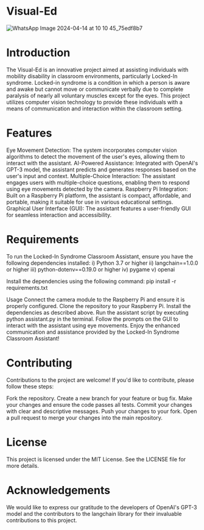 # Visual-Ed
![WhatsApp Image 2024-04-14 at 10 10 45_75edf8b7](https://github.com/SafaObuz/Visual-Ed/assets/127442959/9ae2f87c-a465-46cb-ac89-1d8b97103dca)





# Introduction
The Visual-Ed is an innovative project aimed at assisting individuals with mobility disability in classroom environments, particularly Locked-In syndrome. Locked-in syndrome is a condition in which a person is aware and awake but cannot move or communicate verbally due to complete paralysis of nearly all voluntary muscles except for the eyes. This project utilizes computer vision technology to provide these individuals with a means of communication and interaction within the classroom setting.

# Features
Eye Movement Detection: The system incorporates computer vision algorithms to detect the movement of the user's eyes, allowing them to interact with the assistant.
AI-Powered Assistance: Integrated with OpenAI's GPT-3 model, the assistant predicts and generates responses based on the user's input and context.
Multiple-Choice Interaction: The assistant engages users with multiple-choice questions, enabling them to respond using eye movements detected by the camera.
Raspberry Pi Integration: Built on a Raspberry Pi platform, the assistant is compact, affordable, and portable, making it suitable for use in various educational settings.
Graphical User Interface (GUI): The assistant features a user-friendly GUI for seamless interaction and accessibility.

# Requirements
To run the Locked-In Syndrome Classroom Assistant, ensure you have the following dependencies installed:
i) Python 3.7 or higher
ii) langchain==1.0.0 or higher
iii) python-dotenv==0.19.0 or higher
iv)  pygame
v) openai

Install the dependencies using the following command:
pip install -r requirements.txt

Usage
Connect the camera module to the Raspberry Pi and ensure it is properly configured.
Clone the repository to your Raspberry Pi.
Install the dependencies as described above.
Run the assistant script by executing python assistant.py in the terminal.
Follow the prompts on the GUI to interact with the assistant using eye movements.
Enjoy the enhanced communication and assistance provided by the Locked-In Syndrome Classroom Assistant!

# Contributing
Contributions to the project are welcome! If you'd like to contribute, please follow these steps:

Fork the repository.
Create a new branch for your feature or bug fix.
Make your changes and ensure the code passes all tests.
Commit your changes with clear and descriptive messages.
Push your changes to your fork.
Open a pull request to merge your changes into the main repository.

# License
This project is licensed under the MIT License. See the LICENSE file for more details.

# Acknowledgements
We would like to express our gratitude to the developers of OpenAI's GPT-3 model and the contributors to the langchain library for their invaluable contributions to this project.
